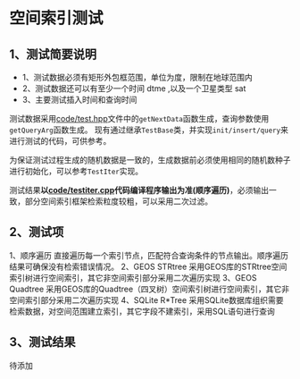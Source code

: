 # 空间索引测试

## 1、测试简要说明

- 1、测试数据必须有矩形外包框范围，单位为度，限制在地球范围内
- 2、测试数据还可以有至少一个时间  dtme ,以及一个卫星类型 sat
- 3、主要测试插入时间和查询时间

测试数据采用[code/test.hpp](code/test.hpp)文件中的`getNextData`函数生成，查询参数使用`getQueryArg`函数生成。
现有通过继承`TestBase`类，并实现`init/insert/query`来进行测试的代码，可供参考。

为保证测试过程生成的随机数据是一致的，生成数据前必须使用相同的随机数种子进行初始化，可以参考`TestIter`实现。

测试结果**以[code/testiter.cpp](code/testiter.cpp)代码编译程序输出为准(顺序遍历)**，必须输出一致，部分空间索引框架检索粒度较粗，可以采用二次过滤。

## 2、测试项

1、顺序遍历
   直接遍历每一个索引节点，匹配符合查询条件的节点输出。顺序遍历结果可确保没有检索错误情况。
2、GEOS STRtree
   采用GEOS库的STRtree空间索引树进行空间索引，其它非空间索引部分采用二次遍历实现
3、GEOS Quadtree
   采用GEOS库的Quadtree（四叉树）空间索引树进行空间索引，其它非空间索引部分采用二次遍历实现
4、SQLite R*Tree
   采用SQLite数据库组织需要检索数据，对空间范围建立索引，其它字段不建索引，采用SQL语句进行查询


## 3、测试结果

待添加


